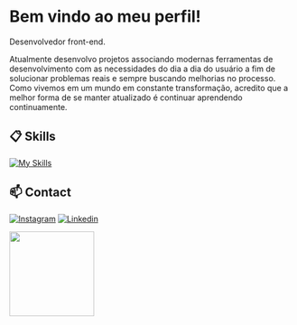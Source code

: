 # Bem vindo ao meu perfil!

Desenvolvedor front-end.

Atualmente desenvolvo projetos associando modernas ferramentas de desenvolvimento com as necessidades do dia a dia do usuário a fim de solucionar problemas reais e sempre buscando melhorias no processo. Como vivemos em um mundo em constante transformação, acredito que a melhor forma de se manter atualizado é continuar aprendendo continuamente.

## 📋 Skills

[![My Skills](https://skillicons.dev/icons?i=typescript,react,nextjs,tailwind,sass,styledcomponents)](https://skillicons.dev)

## 📫 Contact

[![Instagram](https://skillicons.dev/icons?i=instagram)](https://www.instagram.com/gustawro/)
[![Linkedin](https://skillicons.dev/icons?i=linkedin)](https://www.linkedin.com/in/gustavro/)


<img height="150em" src="https://github-readme-stats-ten-gilt.vercel.app/api/top-langs/?username=gustavros&layout=compact&theme=dracula">
